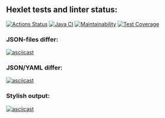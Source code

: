 ## Hexlet tests and linter status:
[![Actions Status](https://github.com/prozet-x/java-project-71/workflows/hexlet-check/badge.svg)](https://github.com/prozet-x/java-project-71/actions)
[![Java CI](https://github.com/prozet-x/java-project-71/actions/workflows/lintAndTest.yml/badge.svg)](https://github.com/prozet-x/java-project-71/actions/workflows/lintAndTest.yml)
[![Maintainability](https://api.codeclimate.com/v1/badges/9786ce8210c0dbeb0c52/maintainability)](https://codeclimate.com/github/prozet-x/java-project-71/maintainability)
[![Test Coverage](https://api.codeclimate.com/v1/badges/9786ce8210c0dbeb0c52/test_coverage)](https://codeclimate.com/github/prozet-x/java-project-71/test_coverage)
### JSON-files differ:
[![asciicast](https://asciinema.org/a/azOZkZvmI4NZ7vgWCbCMqzzUL.svg)](https://asciinema.org/a/azOZkZvmI4NZ7vgWCbCMqzzUL)
### JSON/YAML differ:
[![asciicast](https://asciinema.org/a/qOxMrnvVRYQvUVUZur1YjwgNL.svg)](https://asciinema.org/a/qOxMrnvVRYQvUVUZur1YjwgNL)
### Stylish output:
[![asciicast](https://asciinema.org/a/WcU6ftsMgSJeSSnPP2SC1uomu.svg)](https://asciinema.org/a/WcU6ftsMgSJeSSnPP2SC1uomu)
